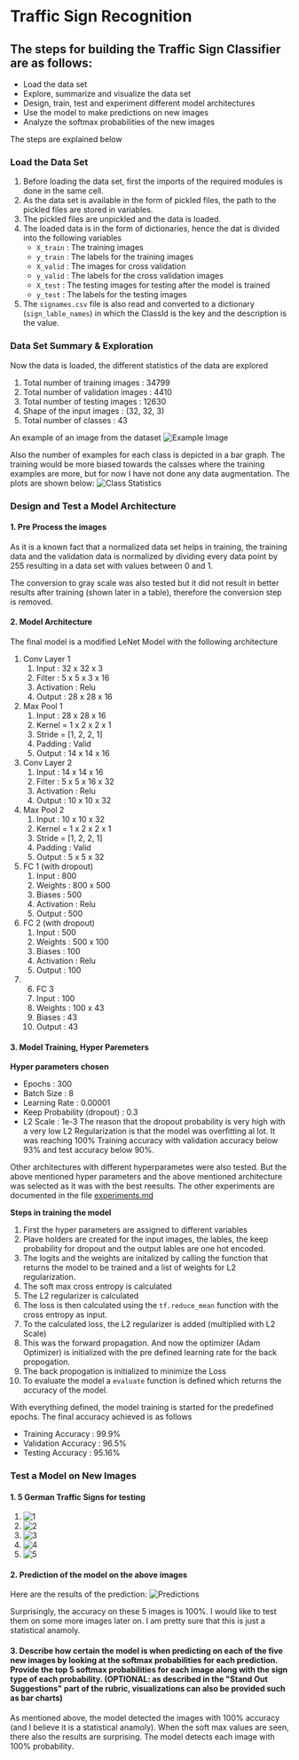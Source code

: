 # **Traffic Sign Recognition** 

## The steps for building the Traffic Sign Classifier are as follows:
* Load the data set
* Explore, summarize and visualize the data set
* Design, train, test and experiment different model architectures
* Use the model to make predictions on new images
* Analyze the softmax probabilities of the new images

The steps are explained below

### Load the Data Set
1. Before loading the data set, first the imports of the required modules is done in the same cell.
2. As the data set is available in the form of pickled files, the path to the pickled files are stored in variables.
3. The pickled files are unpickled and the data is loaded.
4. The loaded data is in the form of dictionaries, hence the dat is divided into the following variables
    - `X_train` : The training images
    - `y_train` : The labels for the training images
    - `X_valid` : The images for cross validation
    - `y_valid` : The labels for the cross validation images
    - `X_test` : The testing images for testing after the model is trained
    - `y_test` : The labels for the testing images
5. The `signames.csv` file is also read and converted to a dictionary (`sign_lable_names`) in which the ClassId is the key and the description is the value.

### Data Set Summary & Exploration
Now the data is loaded, the different statistics of the data are explored
1. Total number of training images : 34799
2. Total number of validation images : 4410
3. Total number of testing images : 12630
4. Shape of the input images : (32, 32, 3)
5. Total number of classes : 43

An example of an image from the dataset
![Example Image](./writeup_images/example_image.png)

Also the number of examples for each class is depicted in a bar graph. The training would be more biased towards the calsses where the training examples are more, but for now I have not done any data augmentation. The plots are shown below:
![Class Statistics](./writeup_images/class_statistics.png)


### Design and Test a Model Architecture

#### 1. Pre Process the images
As it is a known fact that a normalized data set helps in training, the training data and the validation data is normalized by dividing every data point by 255 resulting in a data set with values between 0 and 1. 

The conversion to gray scale was also tested but it did not result in better results after training (shown later in a table), therefore the conversion step is removed.


#### 2. Model Architecture
The final model is a modified LeNet Model with the following architecture
1. Conv Layer 1
   1. Input : 32 x 32 x 3
   2. Filter : 5 x 5 x 3 x 16
   3. Activation : Relu
   4. Output : 28 x 28 x 16
2. Max Pool 1
   1. Input : 28 x 28 x 16
   2. Kernel = 1 x 2 x 2 x 1
   3. Stride = [1, 2, 2, 1]
   4. Padding : Valid
   5. Output : 14 x 14 x 16
3. Conv Layer 2
   1. Input : 14 x 14 x 16
   2. Filter : 5 x 5 x 16 x 32
   3. Activation : Relu
   4. Output : 10 x 10 x 32
4. Max Pool 2
   1. Input : 10 x 10 x 32
   2. Kernel = 1 x 2 x 2 x 1
   3. Stride = [1, 2, 2, 1]
   4. Padding : Valid
   5. Output : 5 x 5 x 32
5. FC 1 (with dropout)
   1. Input : 800
   2. Weights : 800 x 500
   3. Biases : 500
   4. Activation : Relu
   5. Output : 500
6. FC 2 (with dropout)
   1. Input : 500
   2. Weights : 500 x 100
   3. Biases : 100
   4. Activation : Relu
   5. Output : 100
7. 6. FC 3
   1. Input : 100
   2. Weights : 100 x 43
   3. Biases : 43
   4. Output : 43

#### 3. Model Training, Hyper Paremeters
**Hyper parameters chosen**
- Epochs : 300
- Batch Size : 8
- Learning Rate : 0.00001
- Keep Probability (dropout) : 0.3
- L2 Scale : 1e-3
The reason that the dropout probability is very high with a very low L2 Regularization is that the model was overfitting al lot. It was reaching 100% Training accuracy with validation accuracy below 93% and test accuracy below 90%.

Other architectures with different hyperparametes were also tested. But the above mentioned hyper parameters and the above mentioned architecture was selected as it was with the best reesults. The other experiments are documented in the file [experiments.md](./experiments.md)

**Steps in training the model**
1. First the hyper parameters are assigned to different variables
2. Plave holders are created for the input images, the lables, the keep probability for dropout and the output lables are one hot encoded.
3. The logits and the weights are initalized by calling the function that returns the model to be trained and a list of weights for L2 regularization.
4. The soft max cross entropy is calculated
5. The L2 regularizer is calculated
6. The loss is then calculated using the `tf.reduce_mean` function with the cross entropy as input.
7. To the calculated loss, the L2 regularizer is added (multiplied with L2 Scale)
8. This was the forward propagation. And now the optimizer (Adam Optimizer) is initialized with the pre defined learning rate for the back propogation.
10. The back propogation is initialized to minimize the Loss
11. To evaluate the model a `evaluate` function is defined which returns the accuracy of the model.

With everything defined, the model training is started for the predefined epochs.
The final accuracy achieved is as follows
- Training Accuracy : 99.9%
- Validation Accuracy : 96.5%
- Testing Accuracy : 95.16%

### Test a Model on New Images

#### 1. 5 German Traffic Signs for testing
1. ![1](./My_Images/11.jpeg)
2. ![2](./My_Images/12.jpeg)
3. ![3](./My_Images/13.jpeg)
4. ![4](./My_Images/17.jpeg)
5. ![5](./My_Images/2.jpeg)

#### 2. Prediction of the model on the above images

Here are the results of the prediction:
![Predictions](./writeup_images/result_new.png)

Surprisingly, the accuracy on these 5 images is 100%. I would like to test them on some more images later on.
I am pretty sure that this is just a statistical anamoly.

#### 3. Describe how certain the model is when predicting on each of the five new images by looking at the softmax probabilities for each prediction. Provide the top 5 softmax probabilities for each image along with the sign type of each probability. (OPTIONAL: as described in the "Stand Out Suggestions" part of the rubric, visualizations can also be provided such as bar charts)

As mentioned above, the model detected the images with 100% accuracy (and I believe it is a statistical anamoly). When the soft max values are seen, there also the results are surprising. The model detects each image with 100% probability.

